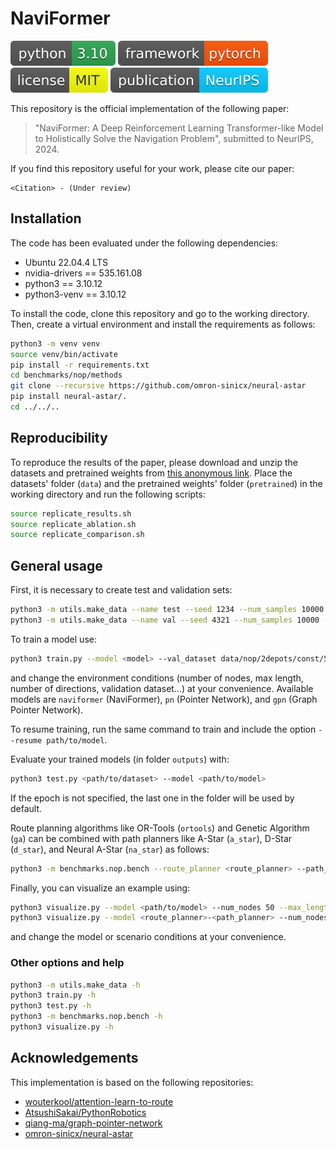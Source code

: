 # NaviFormer
[![](images/python.svg)](https://www.python.org)
[![](images/framework.svg)](https://pytorch.org)
[![](images/license.svg)](LICENSE)
[![](images/publication.svg)](https://neurips.cc)

This repository is the official implementation of the following paper:

> "NaviFormer: A Deep Reinforcement Learning Transformer-like Model to Holistically Solve the Navigation Problem", submitted to NeurIPS, 2024.

If you find this repository useful for your work, please cite our paper:

```
<Citation> - (Under review)
```

## Installation
The code has been evaluated under the following dependencies:
* Ubuntu 22.04.4 LTS
* nvidia-drivers == 535.161.08
* python3 == 3.10.12
* python3-venv == 3.10.12

To install the code, clone this repository and go to the working directory. Then, create a virtual environment and install the requirements as follows:

```bash
python3 -m venv venv
source venv/bin/activate
pip install -r requirements.txt
cd benchmarks/nop/methods
git clone --recursive https://github.com/omron-sinicx/neural-astar
pip install neural-astar/.
cd ../../..
```

## Reproducibility
To reproduce the results of the paper, please download and unzip the datasets and pretrained weights from [this anonymous link](https://drive.google.com/drive/folders/1OVHFOre7uWWv21HmNwd64w1kLM2uESrY?usp=sharing). Place the datasets' folder (`data`) and the pretrained weights' folder (`pretrained`) in the working directory and run the following scripts:

```bash
source replicate_results.sh
source replicate_ablation.sh
source replicate_comparison.sh
```

## General usage

First, it is necessary to create test and validation sets:
```bash
python3 -m utils.make_data --name test --seed 1234 --num_samples 10000 --num_obs 5 20 --num_nodes 20 50 100 --max_length 2 3 4
python3 -m utils.make_data --name val --seed 4321 --num_samples 10000 --num_obs 5 20 --num_nodes 20 50 100 --max_length 2 3 4
```

To train a model use:

```bash
python3 train.py --model <model> --val_dataset data/nop/2depots/const/50/val_seed4321_T3_5-20obs.pkl --num_nodes 50 --max_length 3 --num_obs 5 20 --max_nodes 0 --combined_mha T --baseline critic --num_dirs 8
```

and change the environment conditions (number of nodes, max length, number of directions, validation dataset...) at your convenience. Available models are `naviformer` (NaviFormer), `pn` (Pointer Network), and `gpn` (Graph Pointer Network).

To resume training, run the same command to train and include the option `--resume path/to/model`.

Evaluate your trained models (in folder `outputs`) with:
```bash
python3 test.py <path/to/dataset> --model <path/to/model>
```
If the epoch is not specified, the last one in the folder will be used by default.

Route planning algorithms like OR-Tools (`ortools`) and Genetic Algorithm (`ga`) can be combined with path planners
like A-Star (`a_star`), D-Star (`d_star`), and Neural A-Star (`na_star`) as follows:
```bash
python3 -m benchmarks.nop.bench --route_planner <route_planner> --path_planner <path_planner> --datasets <path/to/dataset>
```

Finally, you can visualize an example using:
```bash
python3 visualize.py --model <path/to/model> --num_nodes 50 --max_length 3 --num_obs 5 20 --max_nodes 0
python3 visualize.py --model <route_planner>-<path_planner> --num_nodes 50 --max_length 3 --num_obs 5 20 --max_nodes 0
```
and change the model or scenario conditions at your convenience.

### Other options and help
```bash
python3 -m utils.make_data -h
python3 train.py -h
python3 test.py -h
python3 -m benchmarks.nop.bench -h
python3 visualize.py -h
```

## Acknowledgements
This implementation is based on the following repositories:
* [wouterkool/attention-learn-to-route](https://github.com/wouterkool/attention-learn-to-route)
* [AtsushiSakai/PythonRobotics](https://github.com/AtsushiSakai/PythonRobotics)
* [qiang-ma/graph-pointer-network](https://github.com/qiang-ma/graph-pointer-network)
* [omron-sinicx/neural-astar](https://github.com/omron-sinicx/neural-astar)
